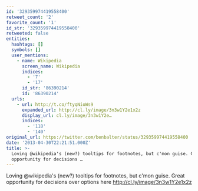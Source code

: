 ```yaml
---
id: '329359974419558400'
retweet_count: '2'
favorite_count: '1'
id_str: '329359974419558400'
retweeted: false
entities:
  hashtags: []
  symbols: []
  user_mentions:
    - name: Wikipedia
      screen_name: Wikipedia
      indices:
        - '7'
        - '17'
      id_str: '86390214'
      id: '86390214'
  urls:
    - url: http://t.co/ftyqNioWs9
      expanded_url: http://cl.ly/image/3n3w1Y2e1x2z
      display_url: cl.ly/image/3n3w1Y2e…
      indices:
        - '118'
        - '140'
original_url: https://twitter.com/benbalter/status/329359974419558400
date: '2013-04-30T22:21:51.000Z'
title: >-
  Loving @wikipedia's (new?) tooltips for footnotes, but c'mon guise. Great
  opportunity for decisions …
---
```


Loving @wikipedia's (new?) tooltips for footnotes, but c'mon guise. Great opportunity for decisions over options here http://cl.ly/image/3n3w1Y2e1x2z